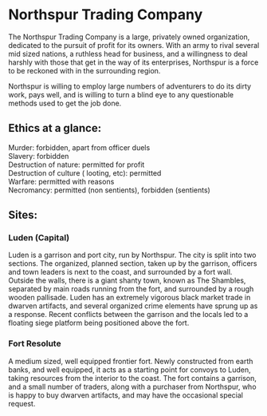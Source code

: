 # Northspur Trading Company

The Northspur Trading Company is a large, privately owned organization, dedicated to the pursuit of profit for its owners. With an army to rival several mid sized nations, a ruthless head for business, and a willingness to deal harshly with those that get in the way of its enterprises, Northspur is a force to be reckoned with in the surrounding region.

Northspur is willing to employ large numbers of adventurers to do its dirty work, pays well, and is willing to turn a blind eye to any questionable methods used to get the job done.


## Ethics at a glance:
Murder: forbidden, apart from officer duels  
Slavery: forbidden  
Destruction of nature: permitted for profit  
Destruction of culture ( looting, etc): permitted  
Warfare: permitted with reasons  
Necromancy: permitted (non sentients), forbidden (sentients)  

## Sites:
### Luden (Capital)
Luden is a garrison and port city, run by Northspur. The city is split into two sections. The organized, planned section, taken up by the garrison, officers and town leaders is next to the coast, and surrounded by a fort wall. Outside the walls, there is a giant shanty town, known as The Shambles, separated by main roads running from the fort, and surrounded by a rough wooden pallisade. Luden has an extremely vigorous black market trade in dwarven artifacts, and several organized crime elements have sprung up as a response. Recent conflicts between the garrison and the locals led to a floating siege platform being positioned above the fort.


### Fort Resolute
A medium sized, well equipped frontier fort. Newly constructed from earth banks, and well equipped, it acts as a starting point for convoys to Luden, taking resources from the interior to the coast. The fort contains a garrison, and a small number of traders, along with a purchaser from Northspur, who is happy to buy dwarven artifacts, and may have the occasional special request.
